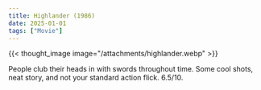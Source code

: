 ```yaml
---
title: Highlander (1986)
date: 2025-01-01
tags: ["Movie"]
---
```


{{< thought_image image="/attachments/highlander.webp" >}}

People club their heads in with swords throughout time. Some cool shots, neat story, and not your standard action flick. 6.5/10.

